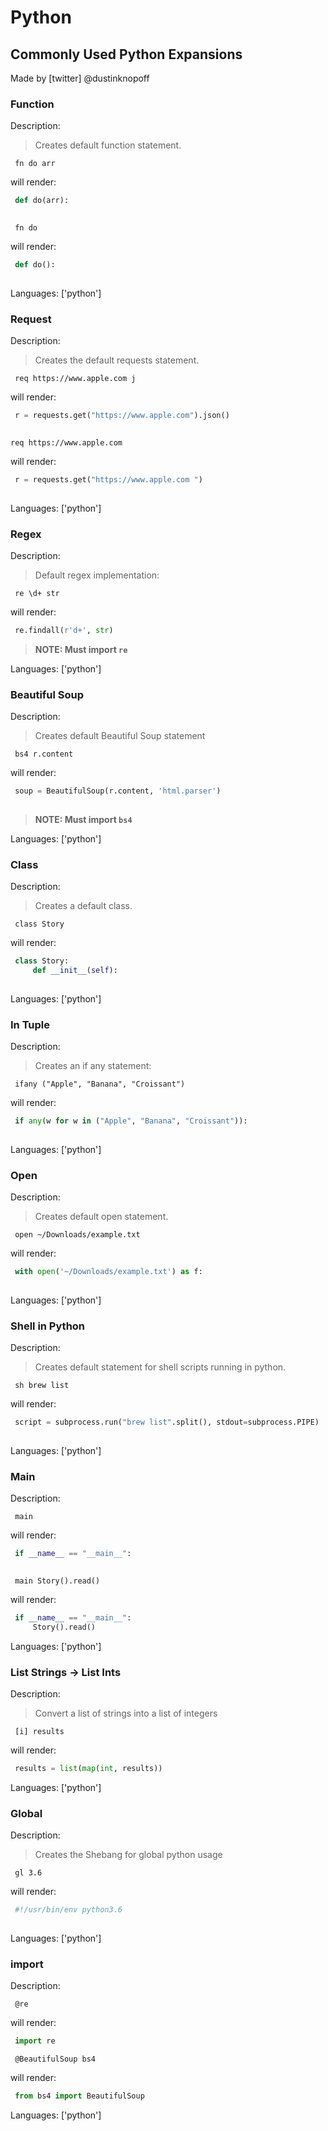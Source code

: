 # Python

## Commonly Used Python Expansions

Made by [twitter] @dustinknopoff

### Function

Description:

> Creates default function statement.

` fn do arr`

will render:


```python
 def do(arr):
     
```

` fn do`

will render:


```python
 def do():
     
```

Languages: ['python']



### Request

Description:

> Creates the default requests statement.

` req https://www.apple.com j`

will render:


```python
 r = requests.get("https://www.apple.com").json()
 
```

` req https://www.apple.com `

will render:


```python
 r = requests.get("https://www.apple.com ")
 
```

Languages: ['python']



### Regex

Description:

> Default regex implementation:

` re \d+ str`

will render:


```python
 re.findall(r'd+', str)
```

> **NOTE: Must import `re`**

Languages: ['python']



### Beautiful Soup

Description:

> Creates default Beautiful Soup statement

` bs4 r.content`

will render:


```python
 soup = BeautifulSoup(r.content, 'html.parser')
 
```

> **NOTE: Must import `bs4`**

Languages: ['python']



### Class

Description:

> Creates a default class.

` class Story`

will render:


```python
 class Story:
     def __init__(self):
         
```

Languages: ['python']



### In Tuple

Description:

> Creates an if any statement:

` ifany ("Apple", "Banana", "Croissant")`

will render:


```python
 if any(w for w in ("Apple", "Banana", "Croissant")):
     
```

Languages: ['python']



### Open

Description:

> Creates default open statement.

` open ~/Downloads/example.txt`

will render:


```python
 with open('~/Downloads/example.txt') as f:
     
```

Languages: ['python']



### Shell in Python

Description:

> Creates default statement for shell scripts running in python.

` sh brew list`

will render:


```python
 script = subprocess.run("brew list".split(), stdout=subprocess.PIPE)
 
```

Languages: ['python']



### Main

Description:

` main`

will render:


```python
 if __name__ == "__main__":
     
```

` main Story().read()`

will render:


```python
 if __name__ == "__main__":
     Story().read()
```

Languages: ['python']



### List Strings -> List Ints

Description:

> Convert a list of strings into a list of integers

` [i] results`

will render:


```python
 results = list(map(int, results))
```

Languages: ['python']



### Global

Description:

> Creates the Shebang for global python usage

` gl 3.6`

will render:


```python
 #!/usr/bin/env python3.6
 
```

Languages: ['python']



### import

Description:

` @re`

will render:


```python
 import re
```

` @BeautifulSoup bs4`

will render:


```python
 from bs4 import BeautifulSoup
```

Languages: ['python']



